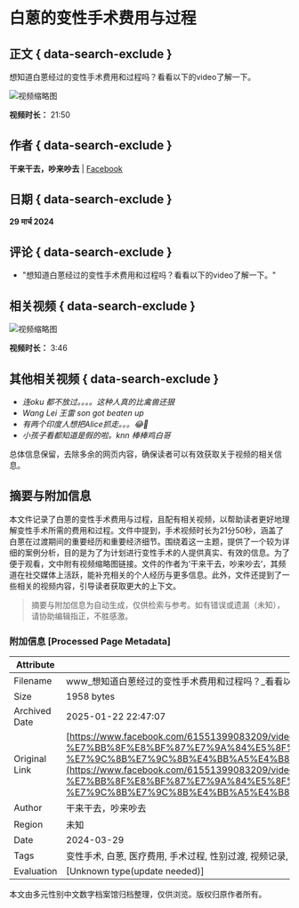 # 白蒽的变性手术费用与过程

## 正文 { data-search-exclude }


想知道白蒽经过的变性手术费用和过程吗？看看以下的video了解一下。

![视频缩略图](https://scontent-sjc3-1.xx.fbcdn.net/v/t15.5256-10/431159104_1070005150743308_8534305303210390955_n.jpg?stp=dst-jpg_s960x960_tt6&_nc_cat=105&ccb=1-7&_nc_sid=cb5bf7&_nc_ohc=ZSvZ81rHyWcQ7kNvgEWuCqz&_nc_zt=23&_nc_ht=scontent-sjc3-1.xx&_nc_gid=A3N_H-G1XQrqUR5juo7cwHB&oh=00_AYCbXE3G37Jke0tZeRt8tCM6LYsoEciKq2ersYZ7Wce1xA&oe=678C7C55)

**视频时长：** 21:50

## 作者 { data-search-exclude }
**干来干去，吵来吵去** | [Facebook](https://www.facebook.com/people/%E5%B9%B2%E6%9D%A5%E5%B9%B2%E5%8E%BB%E5%90%B5%E6%9D%A5%E5%90%B5%E5%8E%BB/61551399083209/?__tn__=-UC)

## 日期 { data-search-exclude }
**29 मार्च 2024**

## 评论 { data-search-exclude }
- "想知道白蒽经过的变性手术费用和过程吗？看看以下的video了解一下。"

## 相关视频 { data-search-exclude }
![视频缩略图](https://scontent-sjc3-1.xx.fbcdn.net/v/t15.5256-10/459169374_2212483449131474_2135946622756345772_n.jpg?stp=dst-jpg_p235x165_tt6&_nc_cat=110&ccb=1-7&_nc_sid=282d23&_nc_ohc=BG9CGNkBMrEQ7kNvgFgUXUw&_nc_zt=23&_nc_ht=scontent-sjc3-1.xx&_nc_gid=AY4hgLN4MkwYZDBlAr60Rad&oh=00_AYCBZEEXaoSfhPcaZt0dRn90ZYXT_LKj45ynpAS1eUJHZQ&oe=678C7334)

**视频时长：** 3:46

## 其他相关视频 { data-search-exclude }
- *连oku 都不放过。。。。这种人真的比禽兽还狠*  
- *Wang Lei 王雷 son got beaten up*  
- *有两个印度人想把Alice抓走。。。😂🤣*  
- *小孩子看都知道是假的啦。knn 棒棒鸡白哥*  

总体信息保留，去除多余的网页内容，确保读者可以有效获取关于视频的相关信息。
<!-- tcd_original_link https://www.facebook.com/61551399083209/videos/%E6%83%B3%E7%9F%A5%E9%81%93%E7%99%BD%E8%92%BD-%E7%BB%8F%E8%BF%87%E7%9A%84%E5%8F%98%E6%80%A7%E6%89%8B%E6%9C%AF%E8%B4%B9%E7%94%A8%E5%92%8C%E8%BF%87%E7%A8%8B%E5%90%97-%E7%9C%8B%E7%9C%8B%E4%BB%A5%E4%B8%8B%E7%9A%84video%E4%BA%86%E8%A7%A3%E4%B8%80%E4%B8%8B/963829351570375/?locale=hi_IN -->


## 摘要与附加信息

<!-- tcd_abstract -->
本文件记录了白蒽的变性手术费用与过程，且配有相关视频，以帮助读者更好地理解变性手术所需的费用和过程。文件中提到，手术视频时长为21分50秒，涵盖了白蒽在过渡期间的重要经历和重要经济细节。围绕着这一主题，提供了一个较为详细的案例分析，目的是为了为计划进行变性手术的人提供真实、有效的信息。为了便于观看，文中附有视频缩略图链接。文件的作者为‘干来干去，吵来吵去’，其频道在社交媒体上活跃，能补充相关的个人经历与更多信息。此外，文件还提到了一些相关的视频内容，引导读者获取更大的上下文。
<!-- tcd_abstract_end -->

> 摘要与附加信息为自动生成，仅供检索与参考。如有错误或遗漏（未知），请协助编辑指正，不胜感激。

### 附加信息 [Processed Page Metadata]

| Attribute       | Value                                  |
|-----------------|----------------------------------------|
| Filename        | www_想知道白蒽经过的变性手术费用和过程吗？_看看以下的video了解一下。.md                             |
| Size            | 1958 bytes                           |
| Archived Date   | 2025-01-22 22:47:07                             |
| Original Link   | [https://www.facebook.com/61551399083209/videos/%E6%83%B3%E7%9F%A5%E9%81%93%E7%99%BD%E8%92%BD-%E7%BB%8F%E8%BF%87%E7%9A%84%E5%8F%98%E6%80%A7%E6%89%8B%E6%9C%AF%E8%B4%B9%E7%94%A8%E5%92%8C%E8%BF%87%E7%A8%8B%E5%90%97-%E7%9C%8B%E7%9C%8B%E4%BB%A5%E4%B8%8B%E7%9A%84video%E4%BA%86%E8%A7%A3%E4%B8%80%E4%B8%8B/963829351570375/?locale=hi_IN](https://www.facebook.com/61551399083209/videos/%E6%83%B3%E7%9F%A5%E9%81%93%E7%99%BD%E8%92%BD-%E7%BB%8F%E8%BF%87%E7%9A%84%E5%8F%98%E6%80%A7%E6%89%8B%E6%9C%AF%E8%B4%B9%E7%94%A8%E5%92%8C%E8%BF%87%E7%A8%8B%E5%90%97-%E7%9C%8B%E7%9C%8B%E4%BB%A5%E4%B8%8B%E7%9A%84video%E4%BA%86%E8%A7%A3%E4%B8%80%E4%B8%8B/963829351570375/?locale=hi_IN)                       |
| Author          | 干来干去，吵来吵去                               |
| Region          | 未知                               |
| Date            | 2024-03-29                                 |
| Tags            | 变性手术, 白蒽, 医疗费用, 手术过程, 性别过渡, 视频记录, 个人经历, 医疗资源, 社会支持, 性别认同                                 |
| Evaluation            | [Unknown type(update needed)]                                 |
<!-- tcd_table_end -->

本文由多元性别中文数字档案馆归档整理，仅供浏览。版权归原作者所有。

